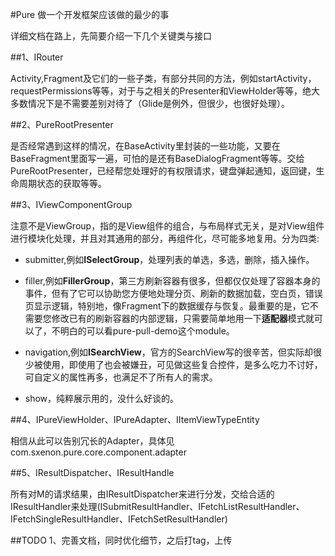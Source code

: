 #Pure
做一个开发框架应该做的最少的事

详细文档在路上，先简要介绍一下几个关键类与接口

##1、IRouter

Activity,Fragment及它们的一些子类，有部分共同的方法，例如startActivity，requestPermissions等等，对于与之相关的Presenter和ViewHolder等等，绝大多数情况下是不需要差别对待了（Glide是例外，但很少，也很好处理）。

##2、PureRootPresenter

是否经常遇到这样的情况，在BaseActivity里封装的一些功能，又要在BaseFragment里面写一遍，可怕的是还有BaseDialogFragment等等。交给PureRootPresenter，已经帮您处理好的有权限请求，键盘弹起通知，返回键，生命周期状态的获取等等。

##3、IViewComponentGroup

注意不是ViewGroup，指的是View组件的组合，与布局样式无关，是对View组件进行模块化处理，并且对其通用的部分，再组件化，尽可能多地复用。分为四类:

* submitter,例如**ISelectGroup**，处理列表的单选，多选，删除，插入操作。

* filler,例如**FillerGroup**，第三方刷新容器有很多，但都仅仅处理了容器本身的事件，但有了它可以协助您方便地处理分页、刷新的数据加载，空白页，错误页显示逻辑，特别地，像Fragment下的数据缓存与恢复。最重要的是，它不需要您修改已有的刷新容器的内部逻辑，只需要简单地用一下**适配器**模式就可以了，不明白的可以看pure-pull-demo这个module。

* navigation,例如**ISearchView**，官方的SearchView写的很辛苦，但实际却很少被使用，即使用了也会被嫌丑，可见做这些复合控件，是多么吃力不讨好，可自定义的属性再多，也满足不了所有人的需求。

* show，纯粹展示用的，没什么好谈的。

##4、IPureViewHolder、IPureAdapter、IItemViewTypeEntity

相信从此可以告别冗长的Adapter，具体见com.sxenon.pure.core.component.adapter

##5、IResultDispatcher、IResultHandle

所有对M的请求结果，由IResultDispatcher来进行分发，交给合适的IResultHandler来处理(ISubmitResultHandler、IFetchListResultHandler、IFetchSingleResultHandler、IFetchSetResultHandler)

##TODO
1、完善文档，同时优化细节，之后打tag，上传
